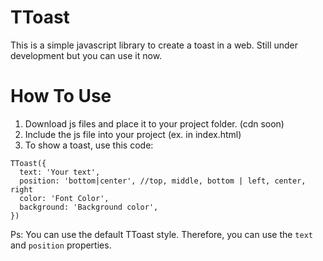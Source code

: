 # TToast
This is a simple javascript library to create a toast in a web. Still under development but you can use it now.

# How To Use
1. Download js files and place it to your project folder. (cdn soon)
2. Include the js file into your project (ex. in index.html)
3. To show a toast, use this code:

```
TToast({
  text: 'Your text',
  position: 'bottom|center', //top, middle, bottom | left, center, right
  color: 'Font Color',
  background: 'Background color',
})
```
Ps: You can use the default TToast style. Therefore, you can use the `text` and `position` properties.

